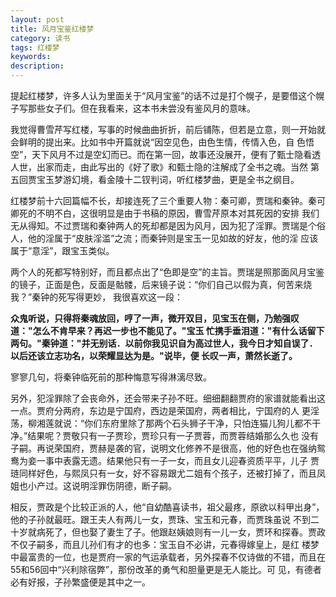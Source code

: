 ```yaml
---
layout: post
title: 风月宝鉴红楼梦
category: 读书
tags: 红楼梦
keywords: 
description: 
---
```


提起红楼梦，许多人认为里面关于“风月宝鉴”的话不过是打个幌子，是要借这个幌子写那些女子们。但在我看来，这本书未尝没有鉴风月的意味。

我觉得曹雪芹写红楼，写事的时候曲曲折折，前后铺陈，但若是立意，则一开始就会鲜明的提出来。比如书中开篇就说“因空见色，由色生情，传情入色，自 色悟空”，天下风月不过是空幻而已。而在第一回，故事还没展开，便有了甄士隐看透人世，出家而走，由此写出的《好了歌》和甄士隐的注解成了全书之魂。当然 第五回贾宝玉梦游幻境，看金陵十二钗判词，听红楼梦曲，更是全书之纲目。

红楼梦前十六回篇幅不长，却接连死了三个重要人物：秦可卿，贾瑞和秦钟。秦可卿死的不明不白，这很明显是由于书稿的原因，曹雪芹原本对其死因的安排 我们无从得知。不过贾瑞和秦钟两人的死却都是因为风月，因为犯了淫罪。贾瑞是个俗人，他的淫属于“皮肤淫滥”之流；而秦钟则是宝玉一见如故的好友，他的淫 应该属于“意淫”，跟宝玉类似。

两个人的死都写特别好，而且都点出了“色即是空”的主旨。贾瑞是照那面风月宝鉴的镜子，正面是色，反面是骷髅，后来镜子说：“你们自己以假为真，何苦来烧我？”秦钟的死写得更妙，
我很喜欢这一段：

__众鬼听说，只得将秦魂放回，哼了一声，微开双目，见宝玉在侧，乃勉强叹道："怎么不肯早来？再迟一步也不能见了。"宝玉 忙携手垂泪道："有什么话留下两句。"秦钟道："并无别话．以前你我见识自为高过世人，我今日才知自误了．以后还该立志功名，以荣耀显达为是。"说毕，便 长叹一声，萧然长逝了。__

寥寥几句，将秦钟临死前的那种悔意写得淋漓尽致。

另外，犯淫罪除了会丧命外，还会带来子孙不旺。细细翻翻贾府的家谱就能看出这一点。贾府分两府，东边是宁国府，西边是荣国府，两者相比，宁国府的人 更淫荡，柳湘莲就说：“你们东府里除了那两个石头狮子干净，只怕连猫儿狗儿都不干净。”结果呢？贾敬只有一子贾珍，贾珍只有一子贾蓉，而贾蓉结婚那么久也 没有子嗣。再说荣国府，贾赫是袭的官，说明文化修养不是很高，他的好色也在强纳鸳鸯为妾一事中表露无遗。结果他只有一子一女，而且女儿迎春资质平平，儿子 贾琏同样好色，与熙凤只有一女，好不容易跟尤二姐有个孩子，还被打掉了，而且凤姐也小产过。这说明淫罪伤阴德，断子嗣。

相反，贾政是个比较正派的人，他“自幼酷喜读书，祖父最疼，原欲以科甲出身”，他的子孙就最旺。跟王夫人有两儿一女，贾珠、宝玉和元春，而贾珠虽说 不到二十岁就病死了，但也娶了妻生了子。他跟赵姨娘则有一儿一女，贾环和探春。贾政不仅子嗣多，而且儿孙们有才的也多：宝玉自不必讲，元春得嫁皇上，是红 楼梦中最富贵的一位，也是贾府一家的气运承载者，另外探春不仅诗做的不错，而且在55和56回中“兴利除宿弊”，那份改革的勇气和胆量更是无人能比。可 见，有德者必有好报，子孙繁盛便是其中之一。
